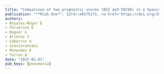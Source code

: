 ```yaml
---
title: "Comparison of two prognostic scores (BSI and FACED) in a Spanish cohort of adult patients with bronchiectasis and improvement of the FACED predictive capacity for exacerbations"
publication: "**PLoS One**. 12(4):e0175171. <a href='https://doi.org/10.1371/journal.pone.0175171' target='_blank' rel='noopener noreferrer'>10.1371/journal.pone.0175171</a>"
authors:
- Rosales-Mayor E
- Polverino E
- Raguer L
- Alcaraz V
- Gabarrus A
- otavioranzani
- Menendez R
- Torres A
date: "2017-01-01"
pub_keys: [pneumonia]
---
```

